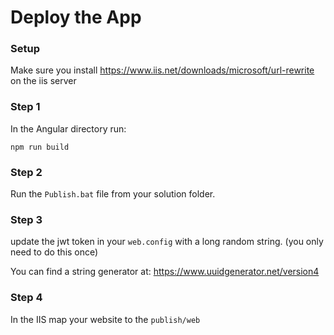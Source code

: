 # Deploy the App

### Setup
Make sure you install https://www.iis.net/downloads/microsoft/url-rewrite on the iis server

### Step 1
In the Angular directory run:
```
npm run build
```

### Step 2
Run the `Publish.bat`  file from your solution folder.

### Step 3
update the jwt token in your `web.config` with a long random string.  (you only need to do this once) 

You can find a string generator at: https://www.uuidgenerator.net/version4

### Step 4
In the IIS map your website to the `publish/web` 


